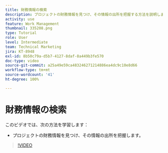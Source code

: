 ```yaml
---
title: 財務情報の検索
description: プロジェクトの財務情報を見つけ、その情報の出所を把握する方法を説明します。
activity: use
feature: Work Management
thumbnail: 335208.png
type: Tutorial
role: User
level: Intermediate
team: Technical Marketing
jira: KT-8948
exl-id: 8b50c79a-d5b7-4127-8daf-8a449b3fe570
doc-type: video
source-git-commit: a25a49e59ca483246271214886ea4dc9c10e8d66
workflow-type: tm+mt
source-wordcount: '41'
ht-degree: 100%

---
```


# 財務情報の検索

このビデオでは、次の方法を学習します：

* プロジェクトの財務情報を見つけ、その情報の出所を把握します。

>[!VIDEO](https://video.tv.adobe.com/v/335208/?quality=12&learn=on)
